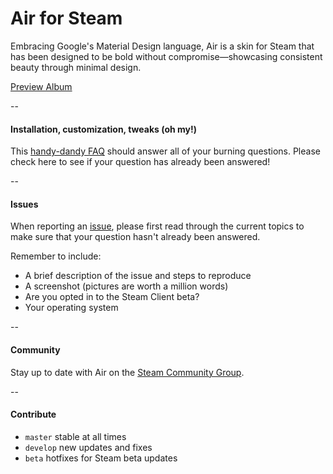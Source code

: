 # Air for Steam

Embracing Google's Material Design language, Air is a skin for Steam that has been designed to be bold without compromise—showcasing consistent beauty through minimal design.

[Preview Album](http://imgur.com/a/xW7uG)

--

#### Installation, customization, tweaks (oh my!)

This [handy-dandy FAQ](https://github.com/Elundris/Air-for-Steam/wiki) should answer all of your burning questions. Please check here to see if your question has already been answered!

--

#### Issues

When reporting an [issue](https://github.com/Elundris/Air-for-Steam/issues), please first read through the current topics to make sure that your question hasn't already been answered.

Remember to include:
* A brief description of the issue and steps to reproduce
* A screenshot (pictures are worth a million words)
* Are you opted in to the Steam Client beta?
* Your operating system

--

#### Community

Stay up to date with Air on the [Steam Community Group](http://steamcommunity.com/groups/airforsteam).

--

#### Contribute

* `master` stable at all times
* `develop` new updates and fixes
* `beta` hotfixes for Steam beta updates
